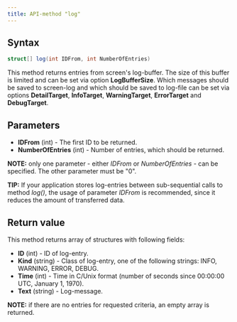 ```yaml
---
title: API-method "log"
---
```

## Syntax
```C#
struct[] log(int IDFrom, int NumberOfEntries) 
```

This method returns entries from screen's log-buffer. The size of this buffer is limited and can be set via option **LogBufferSize**. Which messages should be saved to screen-log and which should be saved to log-file can be set via options **DetailTarget**, **InfoTarget**, **WarningTarget**, **ErrorTarget** and **DebugTarget**.

## Parameters
- **IDFrom** (int) - The first ID to be returned.
- **NumberOfEntries** (int) - Number of entries, which should be returned.

**NOTE:** only one parameter - either *IDFrom* or *NumberOfEntries* - can be specified. The other parameter must be "0". 

**TIP:** If your application stores log-entries between sub-sequential calls to method *log()*, the usage of parameter *IDFrom* is recommended, since it reduces the amount of transferred data. 

## Return value
This method returns array of structures with following fields:
- **ID** (int) - ID of log-entry.
- **Kind** (string) - Class of log-entry, one of the following strings: INFO, WARNING, ERROR, DEBUG.
- **Time** (int) - Time in C/Unix format (number of seconds since 00:00:00 UTC, January 1, 1970).
- **Text** (string) - Log-message.

**NOTE:** if there are no entries for requested criteria, an empty array is returned.